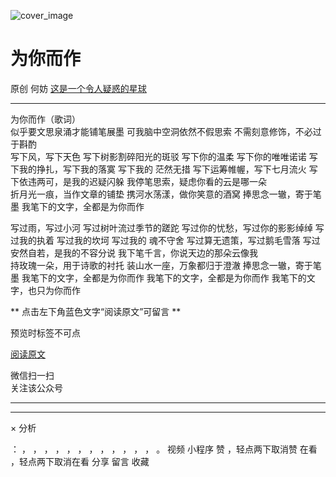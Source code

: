 ![cover_image](https://mmbiz.qlogo.cn/mmbiz_jpg/OJNrVQetduqH5OuQhx5DSoa3HHjz8Xzpd68BpmtDicCt1sm59GJELgHdIia44JuC7fpYPFDgibV8FFRpoiamcQvNyw/0?wx_fmt=jpeg)

#  为你而作

原创  何妨  [ 这是一个令人疑惑的星球 ](javascript:void\(0\);)

__ _ _ _ _

为你而作（歌词）  
似乎要文思泉涌才能铺笔展墨  可我脑中空洞依然不假思索  不需刻意修饰，不必过于斟酌  
写下风，写下天色  写下树影割碎阳光的斑驳  写下你的温柔  写下你的唯唯诺诺  写下我的挣扎，写下我的落寞  写下我的 茫然无措
写下运筹帷幄，写下七月流火  写下依违两可，是我的迟疑闪躲  我停笔思索，疑虑你看的云是哪一朵  
折月光一痕，当作文章的铺垫  携河水荡漾，做你笑意的酒窝  捧思念一辙，寄于笔墨  我笔下的文字，全都是为你而作  
  
写过雨，写过小河  写过树叶流过季节的蹉跎  写过你的忧愁，写过你的影影绰绰  写过我的执着  写过我的坎坷  写过我的 魂不守舍
写过算无遗策，写过鹅毛雪落  写过安然自若，是我的不容分说  我下笔千言，你说天边的那朵云像我  
持玫瑰一朵，用于诗歌的衬托  装山水一座，万象都归于澄澈  捧思念一辙，寄于笔墨  我笔下的文字，全都是为你而作  我笔下的文字，全都是为你而作
我笔下的文字，也只为你而作

  

  

  

  

** 点击左下角蓝色文字“阅读原文”可留言  **  

预览时标签不可点

[ 阅读原文 ](javascript:;)

微信扫一扫  
关注该公众号





****



****



×  分析

：  ，  ，  ，  ，  ，  ，  ，  ，  ，  ，  ，  ，  。  视频  小程序  赞  ，轻点两下取消赞  在看  ，轻点两下取消在看
分享  留言  收藏

